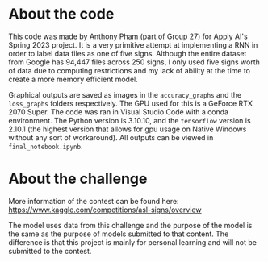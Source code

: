 # About the code
This code was made by Anthony Pham (part of Group 27) for Apply AI's Spring 2023 project. It is a very primitive attempt at implementing a RNN in order to label data files as one of five signs. Although the entire dataset from Google has 94,447 files across 250 signs, I only used five signs worth of data due to computing restrictions and my lack of ability at the time to create a more memory efficient model.

Graphical outputs are saved as images in the `accuracy_graphs` and the `loss_graphs` folders respectively. The GPU used for this is a GeForce RTX 2070 Super. The code was ran in Visual Studio Code with a conda environment. The Python version is 3.10.10, and the `tensorflow` version is 2.10.1 (the highest version that allows for gpu usage on Native Windows without any sort of workaround). All outputs can be viewed in `final_notebook.ipynb`.

# About the challenge
More information of the contest can be found here: https://www.kaggle.com/competitions/asl-signs/overview

The model uses data from this challenge and the purpose of the model is the same as the purpose of models submitted to that content. The difference is that this project is mainly for personal learning and will not be submitted to the contest.


